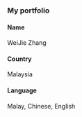 ### My portfolio

#### Name

WeiJie Zhang

#### Country

Malaysia

#### Language

Malay, Chinese, English
